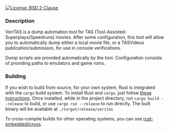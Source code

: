 [![License: BSD 2-Clause](https://img.shields.io/badge/License-BSD%202--Clause-blue)](LICENSE)
### Description
VeriTAS is a dump automation tool for TAS (Tool-Assisted-Superplays/Speedruns) movies. After some configuration, this tool will allow you to automatically dump either a local movie file, or a TASVideos publication/submission, for use in console verifications.

Dump scripts are provided automatically by the tool. Configuration consists of providing paths to emulators and game roms.

### Building
If you wish to build from source, for your own system, Rust is integrated with the `cargo` build system. To install Rust and `cargo`, just follow [these instructions](https://doc.rust-lang.org/cargo/getting-started/installation.html). Once installed, while in the project directory, run `cargo build --release` to build, or use `cargo run --release` to run directly. The built binary will be available at `./target/release/veritas`

To cross-compile builds for other operating systems, you can use [rust-embedded/cross](https://github.com/rust-embedded/cross).